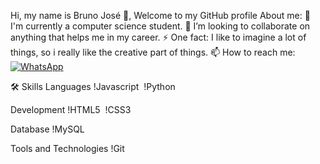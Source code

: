 Hi, my name is Bruno José 👋, Welcome to my GitHub profile
About me:
🌱 I'm currently a computer science student.
💞️ I’m looking to collaborate on anything that helps me in my career.
⚡ One fact: I like to imagine a lot of things, so i really like the creative part of things.
📫 How to reach me: [![WhatsApp](https://img.shields.io/badge/WhatsApp-25D366?style=for-the-badge&logo=whatsapp&logoColor=white)](https://wa.me/5581999676095)

🛠️ Skills
Languages
!Javascript&nbsp;
!Python&nbsp;

Development
!HTML5&nbsp;
!CSS3&nbsp;


Database
!MySQL&nbsp;

Tools and Technologies
!Git&nbsp;
